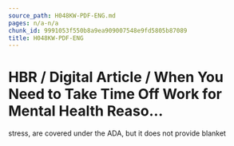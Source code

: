 ```yaml
---
source_path: H048KW-PDF-ENG.md
pages: n/a-n/a
chunk_id: 9991053f550b8a9ea909007548e9fd5805b87089
title: H048KW-PDF-ENG
---
```

# HBR / Digital Article / When You Need to Take Time Off Work for Mental Health Reaso…

stress, are covered under the ADA, but it does not provide blanket
